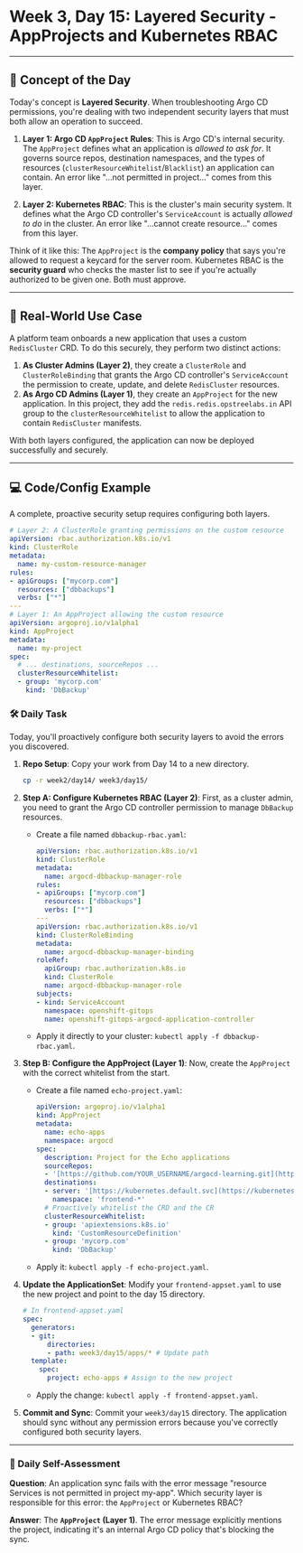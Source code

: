 # Week 3, Day 15: Layered Security - AppProjects and Kubernetes RBAC

---
## 🧠 Concept of the Day

Today's concept is **Layered Security**. When troubleshooting Argo CD permissions, you're dealing with two independent security layers that must both allow an operation to succeed.

1.  **Layer 1: Argo CD `AppProject` Rules**: This is Argo CD's internal security. The `AppProject` defines what an application is *allowed to ask for*. It governs source repos, destination namespaces, and the types of resources (`clusterResourceWhitelist`/`Blacklist`) an application can contain. An error like "...not permitted in project..." comes from this layer.

2.  **Layer 2: Kubernetes RBAC**: This is the cluster's main security system. It defines what the Argo CD controller's `ServiceAccount` is actually *allowed to do* in the cluster. An error like "...cannot create resource..." comes from this layer.

Think of it like this: The `AppProject` is the **company policy** that says you're allowed to request a keycard for the server room. Kubernetes RBAC is the **security guard** who checks the master list to see if you're actually authorized to be given one. Both must approve.

---
## 💼 Real-World Use Case

A platform team onboards a new application that uses a custom `RedisCluster` CRD. To do this securely, they perform two distinct actions:
1.  **As Cluster Admins (Layer 2)**, they create a `ClusterRole` and `ClusterRoleBinding` that grants the Argo CD controller's `ServiceAccount` the permission to create, update, and delete `RedisCluster` resources.
2.  **As Argo CD Admins (Layer 1)**, they create an `AppProject` for the new application. In this project, they add the `redis.redis.opstreelabs.in` API group to the `clusterResourceWhitelist` to allow the application to contain `RedisCluster` manifests.

With both layers configured, the application can now be deployed successfully and securely.

---
## 💻 Code/Config Example

A complete, proactive security setup requires configuring both layers.

```yaml
# Layer 2: A ClusterRole granting permissions on the custom resource
apiVersion: rbac.authorization.k8s.io/v1
kind: ClusterRole
metadata:
  name: my-custom-resource-manager
rules:
- apiGroups: ["mycorp.com"]
  resources: ["dbbackups"]
  verbs: ["*"]
---
# Layer 1: An AppProject allowing the custom resource
apiVersion: argoproj.io/v1alpha1
kind: AppProject
metadata:
  name: my-project
spec:
  # ... destinations, sourceRepos ...
  clusterResourceWhitelist:
  - group: 'mycorp.com'
    kind: 'DbBackup'
```

### 🛠️ Daily Task

Today, you'll proactively configure both security layers to avoid the errors you discovered.

1.  **Repo Setup**: Copy your work from Day 14 to a new directory.
    ```bash
    cp -r week2/day14/ week3/day15/
    ```

2.  **Step A: Configure Kubernetes RBAC (Layer 2)**: First, as a cluster admin, you need to grant the Argo CD controller permission to manage `DbBackup` resources.
    * Create a file named `dbbackup-rbac.yaml`:
        ```yaml
        apiVersion: rbac.authorization.k8s.io/v1
        kind: ClusterRole
        metadata:
          name: argocd-dbbackup-manager-role
        rules:
        - apiGroups: ["mycorp.com"]
          resources: ["dbbackups"]
          verbs: ["*"]
        ---
        apiVersion: rbac.authorization.k8s.io/v1
        kind: ClusterRoleBinding
        metadata:
          name: argocd-dbbackup-manager-binding
        roleRef:
          apiGroup: rbac.authorization.k8s.io
          kind: ClusterRole
          name: argocd-dbbackup-manager-role
        subjects:
        - kind: ServiceAccount
          namespace: openshift-gitops
          name: openshift-gitops-argocd-application-controller
        ```
    * Apply it directly to your cluster: `kubectl apply -f dbbackup-rbac.yaml`.

3.  **Step B: Configure the AppProject (Layer 1)**: Now, create the `AppProject` with the correct whitelist from the start.
    * Create a file named `echo-project.yaml`:
        ```yaml
        apiVersion: argoproj.io/v1alpha1
        kind: AppProject
        metadata:
          name: echo-apps
          namespace: argocd
        spec:
          description: Project for the Echo applications
          sourceRepos:
          - '[https://github.com/YOUR_USERNAME/argocd-learning.git](https://github.com/YOUR_USERNAME/argocd-learning.git)'
          destinations:
          - server: '[https://kubernetes.default.svc](https://kubernetes.default.svc)'
            namespace: 'frontend-*'
          # Proactively whitelist the CRD and the CR
          clusterResourceWhitelist:
          - group: 'apiextensions.k8s.io'
            kind: 'CustomResourceDefinition'
          - group: 'mycorp.com'
            kind: 'DbBackup'
        ```
    * Apply it: `kubectl apply -f echo-project.yaml`.

4.  **Update the ApplicationSet**: Modify your `frontend-appset.yaml` to use the new project and point to the day 15 directory.
    ```yaml
    # In frontend-appset.yaml
    spec:
      generators:
      - git:
          directories:
          - path: week3/day15/apps/* # Update path
      template:
        spec:
          project: echo-apps # Assign to the new project
    ```
    * Apply the change: `kubectl apply -f frontend-appset.yaml`.

5.  **Commit and Sync**: Commit your `week3/day15` directory. The application should sync without any permission errors because you've correctly configured both security layers.

---
### 🤔 Daily Self-Assessment

**Question**: An application sync fails with the error message "resource Services is not permitted in project my-app". Which security layer is responsible for this error: the `AppProject` or Kubernetes RBAC?

**Answer**: The **`AppProject` (Layer 1)**. The error message explicitly mentions the project, indicating it's an internal Argo CD policy that's blocking the sync.
